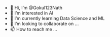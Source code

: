 - 👋 Hi, I’m @Gokul123Nath
- 👀 I’m interested in AI
- 🌱 I’m currently learning Data Science and ML
- 💞️ I’m looking to collaborate on ...
- 📫 How to reach me ...

<!---
Gokul123Nath/Gokul123Nath is a ✨ special ✨ repository because its `README.md` (this file) appears on your GitHub profile.
You can click the Preview link to take a look at your changes.
--->
